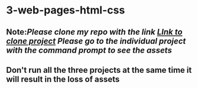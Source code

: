 # 3-web-pages-html-css

##  Note:*Please clone my repo with the link [LInk to clone project](https://github.com/nihalgupta0903/3-web-pages-html-css.git) Please go to the individual project with the command prompt to see the assets*

## Don't run all the three projects at the same time it will result in the loss of assets